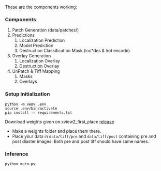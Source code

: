 These are the components working:
### Components
1. Patch Generation (data/patches/)
2. Predictions
    1. Localization Prediction
    2. Model Prediction
    3. Destruction Classification Mask (loc*des & hot encode)
3. Overlay Generation
    1. Localization Overlay
    2. Destruction Overlay
4. UnPatch & Tiff Mapping
    1. Masks
    2. Overlays

### Setup Initialization
```
python -m venv .env
source .env/bin/activate
pip install -r requirements.txt
```
Download weights given on xview2_first_place [release](https://github.com/DIUx-xView/xView2_first_place/releases)
- Make a weights folder and place them there.
- Place your data in  `data/tiff/pre` and `data/tiff/post` containing pre and post diaster images. Both pre and post tiff should have same names.
### Inference
```
python main.py
```